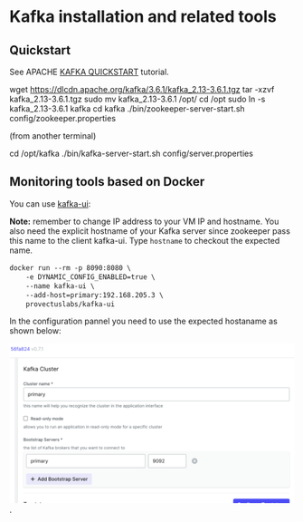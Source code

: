 # Kafka installation and related tools

## Quickstart

See APACHE [KAFKA QUICKSTART](https://kafka.apache.org/quickstart) tutorial.


wget https://dlcdn.apache.org/kafka/3.6.1/kafka_2.13-3.6.1.tgz
tar -xzvf kafka_2.13-3.6.1.tgz 
sudo mv kafka_2.13-3.6.1 /opt/
cd /opt
sudo ln -s kafka_2.13-3.6.1 kafka
cd kafka
./bin/zookeeper-server-start.sh config/zookeeper.properties 

(from another terminal)

cd /opt/kafka
./bin/kafka-server-start.sh config/server.properties

## Monitoring tools based on Docker

You can use [kafka-ui](https://github.com/provectus/kafka-ui):

**Note:** remember to change IP address to your VM IP and hostname. You also need the explicit hostname of your Kafka server since zookeeper pass this name to the client kafka-ui. Type `hostname` to checkout the expected name.

```
docker run --rm -p 8090:8080 \
    -e DYNAMIC_CONFIG_ENABLED=true \
    --name kafka-ui \
    --add-host=primary:192.168.205.3 \
    provectuslabs/kafka-ui
```

In the configuration pannel you need to use the expected hostaname as shown below:


![kafka-ui cluster-setup](kafka-ui-cluster-setup.png "kafka-ui cluster-setup").


